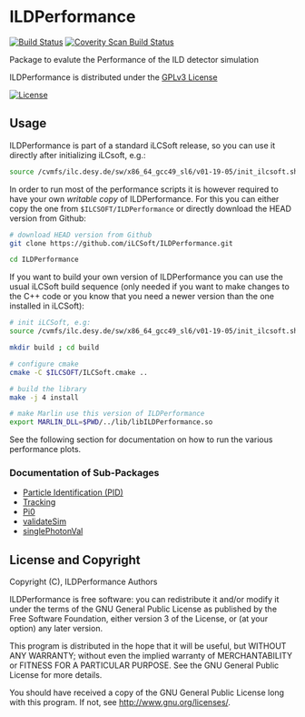 # ILDPerformance
[![Build Status](https://travis-ci.org/iLCSoft/ILDPerformance.svg?branch=master)](https://travis-ci.org/iLCSoft/ILDPerformance)
[![Coverity Scan Build Status](https://scan.coverity.com/projects/12351/badge.svg)](https://scan.coverity.com/projects/ilcsoft-ildperformance)

Package to evalute the Performance of the ILD detector simulation 

ILDPerformance is distributed under the [GPLv3 License](http://www.gnu.org/licenses/gpl-3.0.en.html)

[![License](https://www.gnu.org/graphics/gplv3-127x51.png)](https://www.gnu.org/licenses/gpl-3.0.en.html)

## Usage

ILDPerformance is part of a standard iLCSoft release, so you can use it directly after initializing iLCsoft, e.g.:

```sh
source /cvmfs/ilc.desy.de/sw/x86_64_gcc49_sl6/v01-19-05/init_ilcsoft.sh
```
In order to run most of the performance scripts it is however required to have your own *writable copy* of ILDPerformance.
For this you can either copy the one from `$ILCSOFT/ILDPerformance` or directly download the HEAD version from Github:

```sh
# download HEAD version from Github
git clone https://github.com/iLCSoft/ILDPerformance.git

cd ILDPerformance
```

If you want to build your own version of ILDPerformance you can use the usual iLCSoft build sequence (only needed if you want to
make changes to the C++ code or you know that you need a newer version than the one installed in iLCSoft):


```sh
# init iLCSoft, e.g:
source /cvmfs/ilc.desy.de/sw/x86_64_gcc49_sl6/v01-19-05/init_ilcsoft.sh

mkdir build ; cd build

# configure cmake
cmake -C $ILCSOFT/ILCSoft.cmake ..

# build the library
make -j 4 install

# make Marlin use this version of ILDPerformance
export MARLIN_DLL=$PWD/../lib/libILDPerformance.so
```

See the following section for documentation on how to run the various performance plots.

### Documentation of Sub-Packages

- [Particle Identification (PID)](./PID/README.md)
- [Tracking](./tracking/README)
- [Pi0](pi0/README)
- [validateSim](validateSim/doc/README)
- [singlePhotonVal](singlePhotonVal/README.md)

## License and Copyright
Copyright (C), ILDPerformance Authors

ILDPerformance is free software: you can redistribute it and/or modify it under the terms of the GNU General Public License as published by the Free Software Foundation, either version 3 of the License, or (at your option) any later version.

This program is distributed in the hope that it will be useful, but WITHOUT ANY WARRANTY; without even the implied warranty of MERCHANTABILITY or FITNESS FOR A PARTICULAR PURPOSE.  See the GNU General Public License for more details.

You should have received a copy of the GNU General Public License long with this program.  If not, see <http://www.gnu.org/licenses/>.
